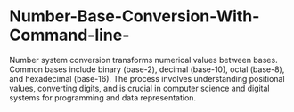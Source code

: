 # Number-Base-Conversion-With-Command-line-
Number system conversion transforms numerical values between bases. Common bases include binary (base-2), decimal (base-10), octal (base-8), and hexadecimal (base-16). The process involves understanding positional values, converting digits, and is crucial in computer science and digital systems for programming and data representation.
